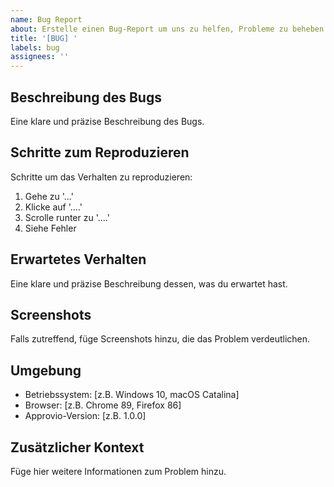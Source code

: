 ```yaml
---
name: Bug Report
about: Erstelle einen Bug-Report um uns zu helfen, Probleme zu beheben
title: '[BUG] '
labels: bug
assignees: ''
---
```


## Beschreibung des Bugs
Eine klare und präzise Beschreibung des Bugs.

## Schritte zum Reproduzieren
Schritte um das Verhalten zu reproduzieren:
1. Gehe zu '...'
2. Klicke auf '....'
3. Scrolle runter zu '....'
4. Siehe Fehler

## Erwartetes Verhalten
Eine klare und präzise Beschreibung dessen, was du erwartet hast.

## Screenshots
Falls zutreffend, füge Screenshots hinzu, die das Problem verdeutlichen.

## Umgebung
 - Betriebssystem: [z.B. Windows 10, macOS Catalina]
 - Browser: [z.B. Chrome 89, Firefox 86]
 - Approvio-Version: [z.B. 1.0.0]

## Zusätzlicher Kontext
Füge hier weitere Informationen zum Problem hinzu.
